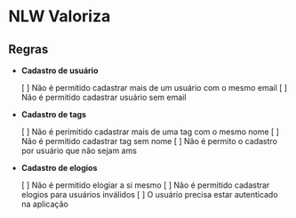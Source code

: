 # NLW Valoriza


## Regras

- **Cadastro de usuário**

    [ ] Não é permitido cadastrar mais de um usuário com o mesmo email
    [ ] Não é permitido cadastrar usuário sem email

- **Cadastro de tags**

    [ ] Não é perimitido cadastrar mais de uma tag com o mesmo nome
    [ ] Não é permitido cadastrar tag sem nome
    [ ] Não é permito o cadastro por usuário que não sejam ams

- **Cadastro de elogios**

    [ ] Não é permitido elogiar a si mesmo
    [ ] Não é permitido cadastrar elogios para usuários inválidos
    [ ] O usuário precisa estar autenticado na aplicação